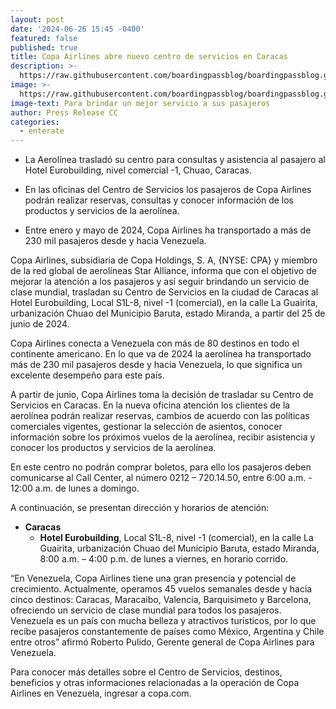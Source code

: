 ```yaml
---
layout: post
date: '2024-06-26 15:45 -0400'
featured: false
published: true
title: Copa Airlines abre nuevo centro de servicios en Caracas
description: >-
  https://raw.githubusercontent.com/boardingpassblog/boardingpassblog.github.io/main/assets/images/CS-COPA.jpg
image: >-
  https://raw.githubusercontent.com/boardingpassblog/boardingpassblog.github.io/main/assets/images/CS-COPA.jpg
image-text: Para brindar un mejor servicio a sus pasajeros
author: Press Release CC
categories:
  - enterate
---
```

- La Aerolínea trasladó su centro para consultas y asistencia al pasajero al Hotel Eurobuilding, nivel comercial -1, Chuao, Caracas.

- En las oficinas del Centro de Servicios los pasajeros de Copa Airlines podrán realizar reservas, consultas y conocer información de los productos y servicios de la aerolínea. 

- Entre enero y mayo de 2024, Copa Airlines ha transportado a más de 230 mil pasajeros desde y hacia Venezuela. 

Copa Airlines, subsidiaria de Copa Holdings, S. A, {NYSE: CPA} y miembro de la red global de aerolíneas Star Alliance, informa que con el objetivo de mejorar la atención a los pasajeros y así seguir brindando un servicio de clase mundial, trasladan su Centro de Servicios en la ciudad de Caracas al Hotel Eurobuilding, Local S1L-8, nivel -1 (comercial), en la calle La Guairita, urbanización Chuao del Municipio Baruta, estado Miranda, a partir del 25 de junio de 2024.
 
Copa Airlines conecta a Venezuela con más de 80 destinos en todo el continente americano. En lo que va de 2024 la aerolínea ha transportado más de 230 mil pasajeros desde y hacia Venezuela, lo que significa un excelente desempeño para este país. 

A partir de junio, Copa Airlines toma la decisión de trasladar su Centro de Servicios en Caracas. En la nueva oficina atención los clientes de la aerolínea podrán realizar reservas, cambios de acuerdo con las políticas comerciales vigentes, gestionar la selección de asientos, conocer información sobre los próximos vuelos de la aerolínea, recibir asistencia y conocer los productos y servicios de la aerolínea. 

En este centro no podrán comprar boletos, para ello los pasajeros deben comunicarse al Call Center, al número 0212 – 720.14.50, entre 6:00 a.m. - 12:00 a.m. de lunes a domingo.

A continuación, se presentan dirección y horarios de atención:  

- **Caracas**
	- **Hotel Eurobuilding**, Local S1L-8, nivel -1 (comercial), en la calle La Guairita, urbanización Chuao del Municipio Baruta, estado Miranda, 8:00 a.m. – 4:00 p.m. de lunes a viernes, en horario corrido.

“En Venezuela, Copa Airlines tiene una gran presencia y potencial de crecimiento. Actualmente, operamos 45 vuelos semanales desde y hacia cinco destinos: Caracas, Maracaibo, Valencia, Barquisimeto y Barcelona, ofreciendo un servicio de clase mundial para todos los pasajeros. Venezuela es un país con mucha belleza y atractivos turísticos, por lo que recibe pasajeros constantemente de países como México, Argentina y Chile entre otros” afirmó Roberto Pulido, Gerente general de Copa Airlines para Venezuela.

Para conocer más detalles sobre el Centro de Servicios, destinos, beneficios y otras informaciones relacionadas a la operación de Copa Airlines en Venezuela, ingresar a copa.com.